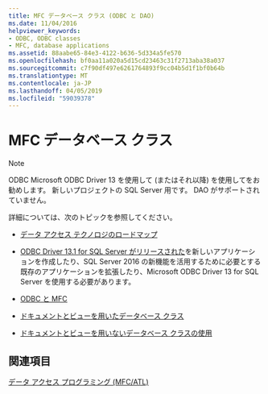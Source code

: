 ```yaml
---
title: MFC データベース クラス (ODBC と DAO)
ms.date: 11/04/2016
helpviewer_keywords:
- ODBC, ODBC classes
- MFC, database applications
ms.assetid: 88aabe65-84e3-4122-b636-5d334a5fe570
ms.openlocfilehash: bf0aa11a020a5d15cd23463c31f2713aba38a037
ms.sourcegitcommit: c7f90df497e6261764893f9cc04b5d1f1bf0b64b
ms.translationtype: MT
ms.contentlocale: ja-JP
ms.lasthandoff: 04/05/2019
ms.locfileid: "59039378"
---
```

# <a name="mfc-database-classes"></a>MFC データベース クラス

> [!NOTE]
>  ODBC Microsoft ODBC Driver 13 を使用して (またはそれ以降) を使用してをお勧めします。 新しいプロジェクトの SQL Server 用です。 DAO がサポートされていません。

詳細については、次のトピックを参照してください。

- [データ アクセス テクノロジのロードマップ](https://msdn.microsoft.com/library/ms810810.aspx)

- [ODBC Driver 13.1 for SQL Server がリリースされた](https://blogs.technet.microsoft.com/dataplatforminsider/2016/08/03/odbc-driver-13-1-for-sql-server-released/)を新しいアプリケーションを作成したり、SQL Server 2016 の新機能を活用するために必要とする既存のアプリケーションを拡張したり、Microsoft ODBC Driver 13 for SQL Server を使用する必要があります。

- [ODBC と MFC](../data/odbc/odbc-and-mfc.md)

- [ドキュメントとビューを用いたデータベース クラス](../data/mfc-using-database-classes-with-documents-and-views.md)

- [ドキュメントとビューを用いないデータベース クラスの使用](../data/mfc-using-database-classes-without-documents-and-views.md)

## <a name="see-also"></a>関連項目

[データ アクセス プログラミング (MFC/ATL)](../data/data-access-programming-mfc-atl.md)